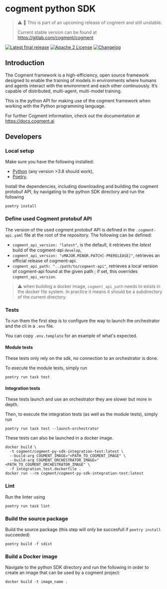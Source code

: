 # cogment python SDK

> ⚠️ 🚧 This is part of an upcoming release of cogment and still unstable.
>
> Current stable version can be found at <https://gitlab.com/cogment/cogment>

[![Latest final release](https://img.shields.io/pypi/v/cogment?style=flat-square)](https://pypi.org/project/cogment/) [![Apache 2 License](https://img.shields.io/badge/license-Apache%202-green?style=flat-square)](./LICENSE) [![Changelog](https://img.shields.io/badge/-Changelog%20-blueviolet?style=flat-square)](./CHANGELOG.md)

## Introduction

The Cogment framework is a high-efficiency, open source framework designed to enable the training of models in environments where humans and agents interact with the environment and each other continuously. It’s capable of distributed, multi-agent, multi-model training.

This is the python API for making use of the cogment framework when working with the Python programming language.

For further Cogment information, check out the documentation at <https://docs.cogment.ai>

## Developers

### Local setup

Make sure you have the following installed:
  - [Python](https://www.python.org) (any version >3.8 should work),
  - [Poetry](https://python-poetry.org).

Install the dependencies, including downloading and building the cogment protobuf API, by navigating to the python SDK directory and run the following

```
poetry install
```

### Define used Cogment protobuf API

The version of the used cogment protobuf API is defined in the `.cogment-api.yaml` file at the root of the repository. The following can be defined:

- `cogment_api_version: "latest"`, is the default, it retrieves the _latest_ build of the cogment-api `develop`,
- `cogment_api_version: "vMAJOR.MINOR.PATCH[-PRERELEASE]"`, retrieves an official release of cogment-api.
- `cogment_api_path: "../path/to/cogment-api"`, retrieves a local version of cogment-api found at the given path ; if set, this overrides `cogment_api_version`.

> ⚠️ when building a docker image, `cogment_api_path` needs to exists in the docker file system. In practice it means it should be a subdirectory of the current directory.

### Tests

To run them the first step is to configure the way to launch the orchestrator and the cli in a `.env` file. 

You can copy `.env.template` for an example of what's expected.

#### Module tests

These tests only rely on the sdk, no connection to an orchestrator is done.

To execute the module tests, simply run

```
poetry run task test
```

#### Integration tests

These tests launch and use an orchestrator they are slower but more in depth. 

Then, to execute the integration tests (as well as the module tests), simply run

```
poetry run task test --launch-orchestrator
```

These tests can also be launched in a docker image.

```
docker build \
  -t cogment/cogment-py-sdk-integration-test:latest \
  --build-arg COGMENT_IMAGE="<PATH_TO_COGMENT_IMAGE" \
  --build-arg COGMENT_ORCHESTRATOR_IMAGE="<PATH_TO_COGMENT_ORCHESTRATOR_IMAGE" \
  -f integration_test.dockerfile .
docker run --rm cogment/cogment-py-sdk-integration-test:latest
```

### Lint

Run the linter using

```
poetry run task lint
```

### Build the source package

Build the source package (this step will only be succesfull if `poetry install` succeeded)

```
poetry build -f sdist
```

### Build a Docker image

Navigate to the python SDK directory and run the following in order to create an image that can be used by a cogment project:

```
docker build -t image_name .
```


